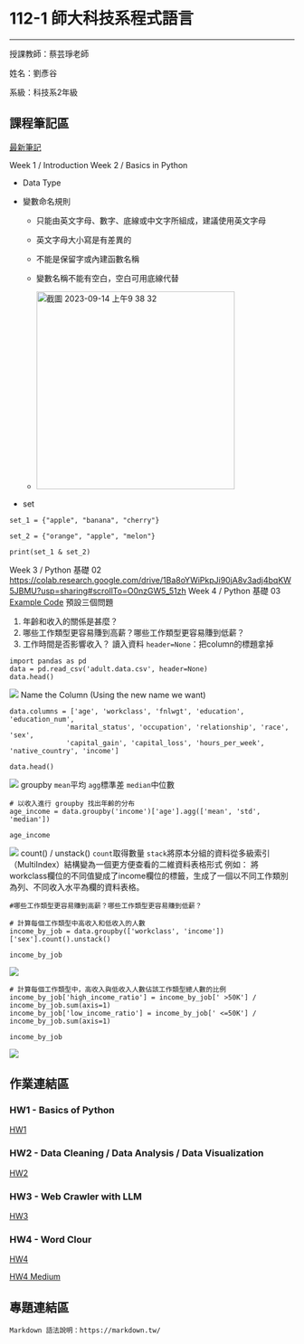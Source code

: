 # 112-1 師大科技系程式語言
---
授課教師：蔡芸琤老師

姓名：劉彥谷

系級：科技系2年級

## 課程筆記區

[最新筆記](https://hackmd.io/@kennyliou/r1V4OLMlp) 


Week 1 / Introduction
Week 2 / Basics in Python
* Data Type
* 變數命名規則
  * 只能由英文字母、數字、底線或中文字所組成，建議使用英文字母
  
  * 英文字母大小寫是有差異的   
  
  * 不能是保留字或內建函數名稱 
  
  * 變數名稱不能有空白，空白可用底線代替

  * <img width="350" alt="截圖 2023-09-14 上午9 38 32" src="https://github.com/knyliu/PL/assets/131148428/faca76e2-b9fe-4883-8675-487f4ba2a18f" >

* set
```python=
set_1 = {"apple", "banana", "cherry"}

set_2 = {"orange", "apple", "melon"}

print(set_1 & set_2)
```
Week 3 / Python 基礎 02
https://colab.research.google.com/drive/1Ba8oYWiPkpJi90jA8v3adj4bqKW5JBMU?usp=sharing#scrollTo=O0nzGW5_51zh
Week 4 / Python 基礎 03
[Example Code](https://github.com/pecu/PL/blob/main/HW1/HW1-Part2.ipynb)
預設三個問題
1. 年齡和收入的關係是甚麼？
1. 哪些工作類型更容易賺到高薪？哪些工作類型更容易賺到低薪？
1. 工作時間是否影響收入？
讀入資料
```header=None```：把column的標題拿掉
```python=
import pandas as pd
data = pd.read_csv('adult.data.csv', header=None)
data.head()
```
![](https://hackmd.io/_uploads/HkOO_LGla.png)
Name the Column (Using the new name we want)
```python=
data.columns = ['age', 'workclass', 'fnlwgt', 'education', 'education_num',
              'marital_status', 'occupation', 'relationship', 'race', 'sex',
              'capital_gain', 'capital_loss', 'hours_per_week', 'native_country', 'income']

data.head()
```
![](https://hackmd.io/_uploads/S1ZnuUGxT.png)
groupby
```mean```平均
```agg```標準差
```median```中位數
```python=
# 以收入進行 groupby 找出年齡的分布
age_income = data.groupby('income')['age'].agg(['mean', 'std', 'median'])

age_income
```
![](https://hackmd.io/_uploads/H1VHtLMep.png)
count() / unstack()
```count```取得數量
```stack```將原本分組的資料從多級索引（MultiIndex）結構變為一個更方便查看的二維資料表格形式
例如：
將workclass欄位的不同值變成了income欄位的標籤，生成了一個以不同工作類別為列、不同收入水平為欄的資料表格。

```python=
#哪些工作類型更容易賺到高薪？哪些工作類型更容易賺到低薪？

# 計算每個工作類型中高收入和低收入的人數
income_by_job = data.groupby(['workclass', 'income'])['sex'].count().unstack()

income_by_job
```
![](https://hackmd.io/_uploads/rkdrnLMl6.png)

```python=
# 計算每個工作類型中，高收入與低收入人數佔該工作類型總人數的比例
income_by_job['high_income_ratio'] = income_by_job[' >50K'] / income_by_job.sum(axis=1)
income_by_job['low_income_ratio'] = income_by_job[' <=50K'] / income_by_job.sum(axis=1)

income_by_job
```
![](https://hackmd.io/_uploads/HJFSRLMgT.png)



## 作業連結區

### HW1 - Basics of Python

[HW1](https://github.com/knyliu/PL/blob/main/PL_HW1/PL_HW1.ipynb) 

### HW2 - Data Cleaning / Data Analysis / Data Visualization

[HW2](https://github.com/knyliu/PL/blob/main/PL_HW2/PL_HW2.ipynb) 

### HW3 - Web Crawler with LLM

[HW3](https://github.com/knyliu/PL/blob/main/PL_HW3) 

### HW4 - Word Clour

[HW4](https://github.com/knyliu/PL/blob/main/PL_HW4) 


[HW4 Medium](https://medium.com/@kenny_39527/first-step-for-muggles-to-become-wizards-mastering-common-spells-4553d7a380e4)

## 專題連結區


```
Markdown 語法說明：https://markdown.tw/
```
